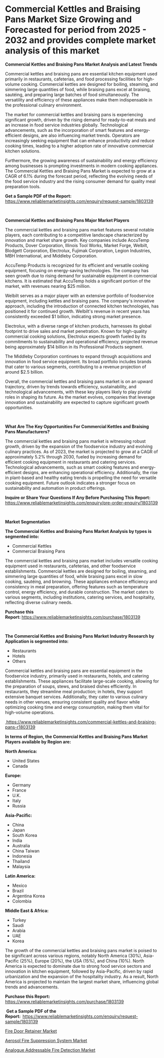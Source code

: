 <p><h1>Commercial Kettles and Braising Pans Market Size Growing and Forecasted for period from 2025 - 2032 and provides complete market analysis of this market</h1></p><p><strong>Commercial Kettles and Braising Pans Market Analysis and Latest Trends</strong></p>
<p><p>Commercial kettles and braising pans are essential kitchen equipment used primarily in restaurants, cafeterias, and food processing facilities for high-volume cooking. Commercial kettles are designed for boiling, steaming, and simmering large quantities of food, while braising pans excel at braising, sautéing, and preparing large batches of food simultaneously. The versatility and efficiency of these appliances make them indispensable in the professional culinary environment.</p><p>The market for commercial kettles and braising pans is experiencing significant growth, driven by the rising demand for ready-to-eat meals and an increase in food service industries globally. Technological advancements, such as the incorporation of smart features and energy-efficient designs, are also influencing market trends. Operators are increasingly seeking equipment that can enhance productivity and reduce cooking times, leading to a higher adoption rate of innovative commercial kitchen solutions.</p><p>Furthermore, the growing awareness of sustainability and energy efficiency among businesses is prompting investments in modern cooking appliances. The Commercial Kettles and Braising Pans Market is expected to grow at a CAGR of 6.1% during the forecast period, reflecting the evolving needs of the food service industry and the rising consumer demand for quality meal preparation tools.</p></p>
<p><strong>Get a Sample PDF of the Report:&nbsp;</strong> <a href="https://www.reliablemarketinsights.com/enquiry/request-sample/1803139?utm_campaign=2179&utm_medium=2&utm_source=Github&utm_content=ia&utm_term=10042025&utm_id=commercial-kettles-and-braising-pans">https://www.reliablemarketinsights.com/enquiry/request-sample/1803139</a></p>
<p>&nbsp;</p>
<p><strong>Commercial Kettles and Braising Pans Major Market Players</strong></p>
<p><p>The commercial kettles and braising pans market features several notable players, each contributing to a competitive landscape characterized by innovation and market share growth. Key companies include AccuTemp Products, Dover Corporation, Illinois Tool Works, Market Forge, Welbilt, Blodgett Corporation, Electrolux, Fujimak Corporation, Legion Industries, MBH International, and Middleby Corporation.</p><p>AccuTemp Products is recognized for its efficient and versatile cooking equipment, focusing on energy-saving technologies. The company has seen growth due to rising demand for sustainable equipment in commercial kitchens. It is estimated that AccuTemp holds a significant portion of the market, with revenues nearing $25 million.</p><p>Welbilt serves as a major player with an extensive portfolio of foodservice equipment, including kettles and braising pans. The company's innovative approach, including the introduction of connected kitchen technologies, has positioned it for continued growth. Welbilt's revenue in recent years has consistently exceeded $1 billion, indicating strong market presence.</p><p>Electrolux, with a diverse range of kitchen products, harnesses its global footprint to drive sales and market penetration. Known for high-quality commercial cooking solutions, Electrolux expects growth fueled by its commitments to sustainability and operational efficiency, projected revenue being approximately $14 billion in its Professional Products segment.</p><p>The Middleby Corporation continues to expand through acquisitions and innovation in food service equipment. Its broad portfolio includes brands that cater to various segments, contributing to a revenue projection of around $2.5 billion.</p><p>Overall, the commercial kettles and braising pans market is on an upward trajectory, driven by trends towards efficiency, sustainability, and technological advancements, with these key players likely to play pivotal roles in shaping its future. As the market evolves, companies that leverage innovation and sustainability are expected to capture significant growth opportunities.</p></p>
<p>&nbsp;</p>
<p><strong>What Are The Key Opportunities For Commercial Kettles and Braising Pans Manufacturers?</strong></p>
<p><p>The commercial kettles and braising pans market is witnessing robust growth, driven by the expansion of the foodservice industry and evolving culinary practices. As of 2023, the market is projected to grow at a CAGR of approximately 5.2% through 2030, fueled by increasing demand for efficient cooking equipment in restaurants and catering services. Technological advancements, such as smart cooking features and energy-efficient designs, are enhancing operational efficiency. Additionally, the rise in plant-based and healthy eating trends is propelling the need for versatile cooking equipment. Future outlook indicates a stronger focus on sustainability and automation in product offerings.</p></p>
<p><strong>Inquire or Share Your Questions If Any Before Purchasing This Report:</strong> <a href="https://www.reliablemarketinsights.com/enquiry/pre-order-enquiry/1803139?utm_campaign=2179&utm_medium=2&utm_source=Github&utm_content=ia&utm_term=10042025&utm_id=commercial-kettles-and-braising-pans">https://www.reliablemarketinsights.com/enquiry/pre-order-enquiry/1803139</a></p>
<p>&nbsp;</p>
<p><strong>Market Segmentation</strong></p>
<p><strong>The Commercial Kettles and Braising Pans Market Analysis by types is segmented into:</strong></p>
<p><ul><li>Commercial Kettles</li><li>Commercial Braising Pans</li></ul></p>
<p><p>The commercial kettles and braising pans market includes versatile cooking equipment used in restaurants, cafeterias, and other foodservice establishments. Commercial kettles are designed for boiling, steaming, and simmering large quantities of food, while braising pans excel in slow cooking, sautéing, and browning. These appliances enhance efficiency and consistency in meal preparation, offering features such as temperature control, energy efficiency, and durable construction. The market caters to various segments, including institutions, catering services, and hospitality, reflecting diverse culinary needs.</p></p>
<p><strong>Purchase this Report:&nbsp;</strong><a href="https://www.reliablemarketinsights.com/purchase/1803139?utm_campaign=2179&utm_medium=2&utm_source=Github&utm_content=ia&utm_term=10042025&utm_id=commercial-kettles-and-braising-pans">https://www.reliablemarketinsights.com/purchase/1803139</a></p>
<p>&nbsp;</p>
<p><strong>The Commercial Kettles and Braising Pans Market Industry Research by Application is segmented into:</strong></p>
<p><ul><li>Restaurants</li><li>Hotels</li><li>Others</li></ul></p>
<p><p>Commercial kettles and braising pans are essential equipment in the foodservice industry, primarily used in restaurants, hotels, and catering establishments. These appliances facilitate large-scale cooking, allowing for the preparation of soups, stews, and braised dishes efficiently. In restaurants, they streamline meal production; in hotels, they support extensive banquet services. Additionally, they cater to various culinary needs in other venues, ensuring consistent quality and flavor while optimizing cooking time and energy consumption, making them vital for high-volume operations.</p></p>
<p><a href="https://www.reliablemarketinsights.com/commercial-kettles-and-braising-pans-r1803139?utm_campaign=2179&utm_medium=2&utm_source=Github&utm_content=ia&utm_term=10042025&utm_id=commercial-kettles-and-braising-pans">&nbsp;https://www.reliablemarketinsights.com/commercial-kettles-and-braising-pans-r1803139</a></p>
<p><strong>In terms of Region, the Commercial Kettles and Braising Pans Market Players available by Region are:</strong></p>
<p>
    <p> <strong> North America: </strong>
        <ul>
            <li>United States</li>
            <li>Canada</li>
        </ul>
        </p> 
    <p> <strong> Europe: </strong>
        <ul>
            <li>Germany</li>
            <li>France</li>
            <li>U.K.</li>
            <li>Italy</li>
            <li>Russia</li>
        </ul>
        </p> 
    <p> <strong> Asia-Pacific: </strong>
        <ul>
            <li>China</li>
            <li>Japan</li>
            <li>South Korea</li>
            <li>India</li>
            <li>Australia</li>
            <li>China Taiwan</li>
            <li>Indonesia</li>
            <li>Thailand</li>
            <li>Malaysia</li>
        </ul>
        </p> 
    <p> <strong> Latin America: </strong>
        <ul>
            <li>Mexico</li>
            <li>Brazil</li>
            <li>Argentina Korea</li>
            <li>Colombia</li>
        </ul>
        </p> 
    <p> <strong> Middle East & Africa: </strong>
        <ul>
            <li>Turkey</li>
            <li>Saudi</li>
            <li>Arabia</li>
            <li>UAE</li>
            <li>Korea</li>
        </ul>
    </p>
    </p>
<p><p>The growth of the commercial kettles and braising pans market is poised to be significant across various regions, notably North America (30%), Asia-Pacific (25%), Europe (20%), the USA (15%), and China (10%). North America is expected to dominate due to strong food service sectors and innovation in kitchen equipment, followed by Asia-Pacific, driven by rapid urbanization and the expansion of the hospitality industry. As a result, North America is projected to maintain the largest market share, influencing global trends and advancements.</p></p>
<p><strong>Purchase this Report: </strong><a href="https://www.reliablemarketinsights.com/purchase/1803139?utm_campaign=2179&utm_medium=2&utm_source=Github&utm_content=ia&utm_term=10042025&utm_id=commercial-kettles-and-braising-pans">https://www.reliablemarketinsights.com/purchase/1803139</a></p>
<p>&nbsp;<strong>Get a Sample PDF of the Report:&nbsp;&nbsp;</strong><a href="https://www.reliablemarketinsights.com/enquiry/request-sample/1803139?utm_campaign=2179&utm_medium=2&utm_source=Github&utm_content=ia&utm_term=10042025&utm_id=commercial-kettles-and-braising-pans">https://www.reliablemarketinsights.com/enquiry/request-sample/1803139</a></p>
<p><strong></strong></p>
<p><p><a href="https://github.com/jolinolooman/Market-Research-Report-List-1/blob/main/fire-door-retainer-market.md?utm_campaign=2179&utm_medium=2&utm_source=Github&utm_content=ia&utm_term=10042025&utm_id=commercial-kettles-and-braising-pans">Fire Door Retainer Market</a></p><p><a href="https://github.com/awalinfucci/Market-Research-Report-List-1/blob/main/aerosol-fire-suppression-system-market.md?utm_campaign=2179&utm_medium=2&utm_source=Github&utm_content=ia&utm_term=10042025&utm_id=commercial-kettles-and-braising-pans">Aerosol Fire Suppression System Market</a></p><p><a href="https://github.com/zitanebeibit9/Market-Research-Report-List-1/blob/main/analogue-addressable-fire-detection-market.md?utm_campaign=2179&utm_medium=2&utm_source=Github&utm_content=ia&utm_term=10042025&utm_id=commercial-kettles-and-braising-pans">Analogue Addressable Fire Detection Market</a></p></p>